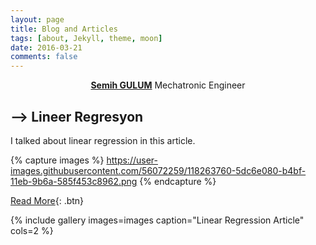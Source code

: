 ```yaml
---
layout: page
title: Blog and Articles
tags: [about, Jekyll, theme, moon]
date: 2016-03-21
comments: false
---
```

    
<center><a href="http://semihstp.github.io/"><b>Semih GULUM</b></a> Mechatronic Engineer </center>


## --> Lineer Regresyon

I talked about linear regression in this article.

{% capture images %}
    https://user-images.githubusercontent.com/56072259/118263760-5dc6e080-b4bf-11eb-9b6a-585f453c8962.png
{% endcapture %}

[Read More](https://medium.com/deeper-deep-learning-tr/matematiksel-temelleri-ile-lineer-regresyon-d034b5d9df6c){: .btn}

{% include gallery images=images caption="Linear Regression Article" cols=2 %}
